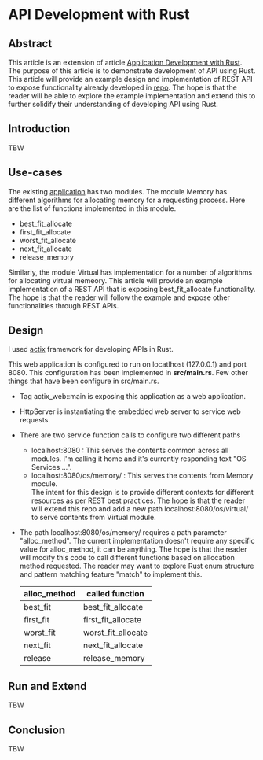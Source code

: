 # API Development with Rust
## Abstract
This article is an extension of article [Application Development with Rust](https://github.com/a759116/mos_rust#application-development-with-rust). The purpose of this article is to demonstrate development of API using Rust. This article will provide an example design and implementation of REST API to expose functionality already developed in [repo](https://github.com/a759116/mos_rust). The hope is that the reader will be able to explore the example implementation and extend this to further solidify their understanding of developing API using Rust.

## Introduction
TBW
## Use-cases
The existing [application](https://github.com/a759116/mos_rust/tree/main/src) has two modules. The module Memory has different algorithms for allocating memory for a requesting process. Here are the list of functions implemented in this module.
* best_fit_allocate
* first_fit_allocate
* worst_fit_allocate
* next_fit_allocate
* release_memory

Similarly, the module Virtual has implementation for a number of algorithms for allocating virtual memeory. This article will provide an example implementation of a REST API that is exposing best_fit_allocate functionality. The hope is that the reader will follow the example and expose other functionalities through REST APIs.

## Design
I used [actix](https://actix.rs/) framework for developing APIs in Rust. 

This web application is configured to run on locatlhost (127.0.0.1) and port 8080. This configuration has been implemented in **src/main.rs**. Few other things that have been configure in src/main.rs.
* Tag actix_web::main is exposing this application as a web application.
* HttpServer is instantiating the embedded web server to service web requests.
* There are two service function calls to configure two different paths
  * localhost:8080 : This serves the contents common across all modules. I'm calling it home and it's currently responding text "OS Services ...". 
  * localhost:8080/os/memory/ : This serves the contents from Memory mocule. <br />
  The intent for this design is to provide different contexts for different resources as per REST best practices. The hope is that the reader will extend   this repo and add a new path  localhost:8080/os/virtual/ to serve contents from Virtual module. <br />
* The path localhost:8080/os/memory/ requires a path parameter "alloc_method". The current implementation doesn't require any specific value for alloc_method, it can be anything. The hope is that the reader will modify this code to call different functions based on allocation method requested. The reader may want to explore Rust enum structure and pattern matching feature "match" to implement this. 

  | alloc_method | called function |
  | ------------ | --------------- |
  | best_fit | best_fit_allocate |
  | first_fit | first_fit_allocate |
  | worst_fit | worst_fit_allocate |
  | next_fit | next_fit_allocate |
  | release | release_memory |


## Run and Extend
TBW

## Conclusion
TBW
